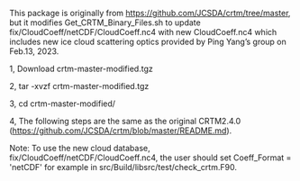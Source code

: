 This package is originally from https://github.com/JCSDA/crtm/tree/master, but it modifies Get_CRTM_Binary_Files.sh to update fix/CloudCoeff/netCDF/CloudCoeff.nc4 with new CloudCoeff.nc4 which includes new ice cloud scattering optics provided by Ping Yang’s group on Feb.13, 2023.

1, Download crtm-master-modified.tgz

2, tar -xvzf crtm-master-modified.tgz

3, cd crtm-master-modified/

4, The following steps are the same as the original CRTM2.4.0 (https://github.com/JCSDA/crtm/blob/master/README.md).
   
Note: To use the new cloud database, fix/CloudCoeff/netCDF/CloudCoeff.nc4, the user should set Coeff_Format = 'netCDF' for example in src/Build/libsrc/test/check_crtm.F90.
